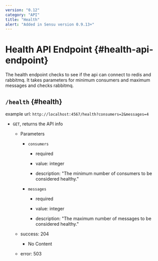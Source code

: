 ```yaml
---
version: "0.12"
category: "API"
title: "Health"
alert: "Added in Sensu version 0.9.13+"
---
```


# Health API Endpoint {#health-api-endpoint}

The health endpoint checks to see if the api can connect to redis and rabbitmq.  It takes parameters for minimum consumers and maximum messages and checks rabbitmq.

## `/health` {#health}

example url: `http://localhost:4567/health?consumers=2&messages=4`

* `GET`, returns the API info

  - Parameters

    - `consumers`

      - required

      - value: integer

      - description:  "The minimum number of consumers to be considered healthy."

    - `messages`

      - required

      - value: integer

      - description: "The maximum number of messages to be considered healthy."

  - success: 204
      - No Content

  - error: 503
